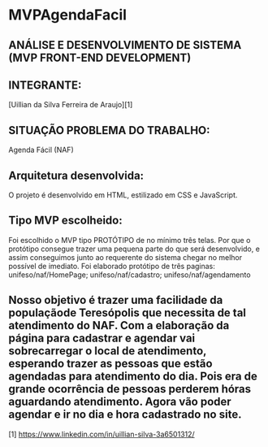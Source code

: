# MVPAgendaFacil

ANÁLISE E DESENVOLVIMENTO DE SISTEMA (MVP FRONT-END DEVELOPMENT)
----------


INTEGRANTE:
----------
[Uillian da Silva Ferreira de Araujo][1]

SITUAÇÃO PROBLEMA DO TRABALHO: 
-----------
Agenda Fácil (NAF)

Arquitetura desenvolvida:
-----------
O projeto é desenvolvido em HTML, estilizado em CSS e JavaScript.

Tipo MVP escolheido:
------------
Foi escolhido o MVP tipo PROTÓTIPO de no mínimo três telas. Por que o protótipo consegue trazer uma pequena parte do que será desenvolvido, e assim conseguimos junto ao requerente do sistema chegar no melhor possível de imediato.
Foi elaborado protótipo de três paginas: unifeso/naf/HomePage; unifeso/naf/cadastro; unifeso/naf/agendamento

Nosso objetivo é trazer uma facilidade da populaçãode Teresópolis que necessita de tal atendimento do NAF. Com a elaboração da página para cadastrar e agendar vai sobrecarregar o local de atendimento, esperando trazer as pessoas que estão agendadas para atendimento do dia.
Pois era de grande ocorrência de pessoas perderem hóras aguardando atendimento. Agora vão poder agendar e ir no dia e hora cadastrado no site.
-----------

[1] https://www.linkedin.com/in/uillian-silva-3a6501312/
